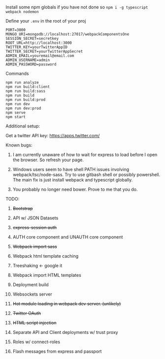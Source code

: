Install some npm globals if you have not done so
`npm i -g typescript webpack nodemon`

Define your `.env` in the root of your proj
```
PORT=3000
MONGO_URI=mongodb://localhost:27017/webpackComponentsOne
SESSION_SECRET=secretkey
ROOT_URL=http://localhost:3000
TWITTER_KEY=yourTwitterAppID
TWITTER_SECRET=yourTwitterAppSecret
ADMIN_EMAIL=youremail@email.com
ADMIN_USERNAME=admin
ADMIN_PASSWORD=password
```

Commands
```
npm run analyze
npm run build:client
npm run build:sass
npm run build
npm run build:prod
npm run dev
npm run dev:prod
npm serve
npm start
```

Additional setup:

Get a twitter API key:
https://apps.twitter.com/

Known bugs:

1. I am currently unaware of how to wait for express to load before I open the browser.  So refresh your page.

2. Windows users seem to have shell PATH issues involving webpack/tsc/node-sass.  Try to use gitbash shell or possibly powershell.  The main fix is just install webpack and typescript globally.

3. You probably no longer need bower.  Prove to me that you do.

TODO:

1. ~~Bootstrap~~

2. API w/ JSON Datasets

3. ~~express-session auth~~

4. AUTH core component and UNAUTH core component

5. ~~Webpack import sass~~

6. Webpack html template caching

7. Treeshaking <- google it

8. Webpack import HTML templates

9. Deployment build

10. Websockets server

11. ~~Hot module loading in webpack dev server. (unlikely)~~

12. ~~Twitter OAuth~~

13. ~~HTML script injection~~

14. Separate API and Client deployments w/ trust proxy

15. Roles w/ connect-roles

16. Flash messages from express and passport
